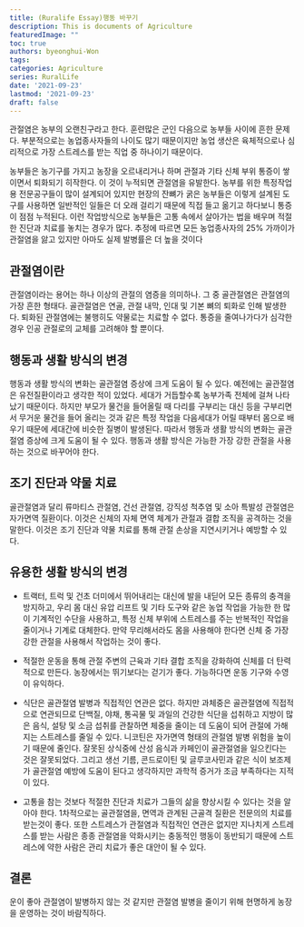 ```yaml
---
title: (Ruralife Essay)행동 바꾸기
description: This is documents of Agriculture
featuredImage: ""
toc: true
authors: byeonghui-Won
tags:
categories: Agriculture
series: RuralLife
date: '2021-09-23'
lastmod: '2021-09-23'
draft: false
---
```


관절염은 농부의 오랜친구라고 한다. 훈련많은 군인 다음으로 농부들 사이에 흔한 문제다. 부분적으로는 농업종사자들의 나이도 많기 때문이지만 농업 생산은 육체적으로나 심리적으로 가장 스트레스를 받는 직업 중 하나이기 때문이다.

농부들은 농기구를 가지고 농장을 오르내리거나 하며 관절과 기타 신체 부위 통증이 쌓이면서 퇴화되기 히작한다. 이 것이 누적되면 관절염을 유발한다. 농부를 위한 특정작업용 전문공구들이 많이 설계되어 있지만 현장의 잔뼈가 굵은 농부들은 이렇게 설계된 도구를 사용하면 일반적인 일들은 더 오래 걸리기 때문에 직접 들고 옮기고 하다보니 통증이 점점 누적된다. 이런 작업방식으로 농부들은 고통 속에서 살아가는 법을 배우며 적절한 진단과 치료를 놓치는 경우가 많다. 추정에 따르면 모든 농업종사자의 25% 가까이가 관절염을 앓고 있지만 아마도 실제 발병률은 더 높을 것이다

## 관절염이란

관절염이라는 용어는 하나 이상의 관절의 염증을 의미하나. 그 중 골관절염은 관절염의 가장 흔한 형태다. 골관절염은 연골, 관절 내막, 인대 및 기본 뼈의 퇴화로 인해 발생한다. 퇴화된 관절염에는 불행히도 약물로는 치료할 수 없다. 통증을 줄여나가다가 심각한 경우 인공 관절로의 교체를 고려해야 할 뿐이다. 

## 행동과 생활 방식의 변경

행동과 생활 방식의 변화는 골관절염 증상에 크게 도움이 될 수 있다. 예전에는 골관절염은 유전질환이라고 생각한 적이 있었다. 세대가 거듭할수록 농부가족 전체에 걸쳐 나타났기 때문이다. 하지만 부모가 물건을 들어올릴 때 다리를 구부리는 대신 등을 구부리면서 무거운 물건을 들어 올리는 것과 같은 특정 작업을 다음세대가 어릴 때부터 몸으로 배우기 때문에 세대간에 비슷한 질병이 발생된다. 따라서 행동과 생활 방식의 변화는 골관절염 증상에 크게 도움이 될 수 있다. 행동과 생활 방식은 가능한 가장 강한 관절을 사용하는 것으로 바꾸어야 한다. 

## 조기 진단과 약물 치료

골관절염과 달리 류마티스 관절염, 건선 관절염, 강직성 척추염 및 소아 특발성 관절염은 자가면역 질환이다. 이것은 신체의 자체 면역 체계가 관절과 결합 조직을 공격하는 것을 말한다. 이것은 조기 진단과 약물 치료를 통해 관절 손상을 지연시키거나 예방할 수 있다. 

## 유용한 생활 방식의 변경

+ 트랙터, 트럭 및 건초 더미에서 뛰어내리는 대신에 발을 내딛어 모든 종류의 충격을 방지하고, 우리 몸 대신 유압 리프트 및 기타 도구와 같은 농업 작업을 가능한 한 많이 기계적인 수단을 사용하고, 특정 신체 부위에 스트레스를 주는 반복적인 작업을 줄이거나 기계로 대체한다. 만약 무리해서라도 몸을 사용해야 한다면 신체 중 가장 강한 관절을 사용해서 작업하는 것이 좋다.

+ 적절한 운동을 통해 관절 주변의 근육과 기타 결합 조직을 강화하여 신체를 더 탄력적으로 만든다. 농장에서는 뛰기보다는 걷기가 좋다. 가능하다면 운동 기구와 수영이 유익하다.

+ 식단은 골관절염 발병과 직접적인 연관은 없다. 하지만 과체중은 골관절염에 직접적으로 연관되므로 단백질, 야채, 통곡물 및 과일의 건강한 식단을 섭취하고 지방이 많은 음식, 설탕 및 소금 섭취를 관찰하면 체중을 줄이는 데 도움이 되어 관절에 가해지는 스트레스를 줄일 수 있다. 니코틴은 자가면역 형태의 관절염 발병 위험을 높이기 때문에 줄인다. 잘못된 상식중에 산성 음식과 카페인이 골관절염을 일으킨다는 것은 잘못되었다. 그리고 생선 기름, 콘드로이틴 및 글루코사민과 같은 식이 보조제가 골관절염 예방에 도움이 된다고 생각하지만 과학적 증거가 조금 부족하다는 지적이 있다. 

+ 고통을 참는 것보다 적절한 진단과 치료가 그들의 삶을 향상시킬 수 있다는 것을 알아야 한다. 1차적으로는 골관절염을, 면역과 관계된 근골격 질환은 전문의의 치료를 받는것이 좋다. 또한 스트레스가 관절염과 직접적인 연관은 없지만 지나치게 스트레스를 받는 사람은 종종 관절염을 악화시키는 충동적인 행동이 동반되기 때문에 스트레스에 약한 사람은 관리 치료가 좋은 대안이 될 수 있다. 

## 결론

운이 좋아 관절염이 발병하지 않는 것 같지만 관절염 발병을 줄이기 위해 현명하게 농장을 운영하는 것이 바람직하다. 
